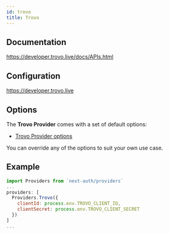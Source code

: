 ```yaml
---
id: trovo
title: Trovo
---
```


## Documentation

https://developer.trovo.live/docs/APIs.html

## Configuration

https://developer.trovo.live

## Options

The **Trovo Provider** comes with a set of default options:

- [Trovo Provider options](https://github.com/nextauthjs/next-auth/blob/main/src/providers/trovo.js)

You can override any of the options to suit your own use case.

## Example

```js
import Providers from `next-auth/providers`
...
providers: [
  Providers.Trovo({
    clientId: process.env.TROVO_CLIENT_ID,
    clientSecret: process.env.TROVO_CLIENT_SECRET
  })
]
...
```
